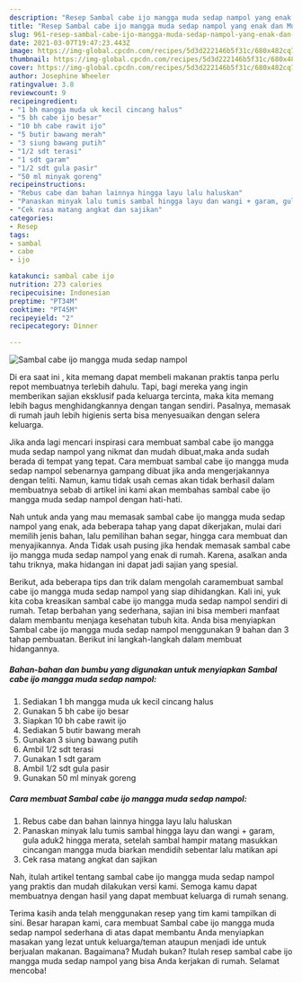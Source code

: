```yaml
---
description: "Resep Sambal cabe ijo mangga muda sedap nampol yang enak dan Mudah Dibuat"
title: "Resep Sambal cabe ijo mangga muda sedap nampol yang enak dan Mudah Dibuat"
slug: 961-resep-sambal-cabe-ijo-mangga-muda-sedap-nampol-yang-enak-dan-mudah-dibuat
date: 2021-03-07T19:47:23.443Z
image: https://img-global.cpcdn.com/recipes/5d3d222146b5f31c/680x482cq70/sambal-cabe-ijo-mangga-muda-sedap-nampol-foto-resep-utama.jpg
thumbnail: https://img-global.cpcdn.com/recipes/5d3d222146b5f31c/680x482cq70/sambal-cabe-ijo-mangga-muda-sedap-nampol-foto-resep-utama.jpg
cover: https://img-global.cpcdn.com/recipes/5d3d222146b5f31c/680x482cq70/sambal-cabe-ijo-mangga-muda-sedap-nampol-foto-resep-utama.jpg
author: Josephine Wheeler
ratingvalue: 3.8
reviewcount: 9
recipeingredient:
- "1 bh mangga muda uk kecil cincang halus"
- "5 bh cabe ijo besar"
- "10 bh cabe rawit ijo"
- "5 butir bawang merah"
- "3 siung bawang putih"
- "1/2 sdt terasi"
- "1 sdt garam"
- "1/2 sdt gula pasir"
- "50 ml minyak goreng"
recipeinstructions:
- "Rebus cabe dan bahan lainnya hingga layu lalu haluskan"
- "Panaskan minyak lalu tumis sambal hingga layu dan wangi + garam, gula aduk2 hingga merata, setelah sambal hampir matang masukkan cincangan mangga muda biarkan mendidih sebentar lalu matikan api"
- "Cek rasa matang angkat dan sajikan"
categories:
- Resep
tags:
- sambal
- cabe
- ijo

katakunci: sambal cabe ijo 
nutrition: 273 calories
recipecuisine: Indonesian
preptime: "PT34M"
cooktime: "PT45M"
recipeyield: "2"
recipecategory: Dinner

---
```



![Sambal cabe ijo mangga muda sedap nampol](https://img-global.cpcdn.com/recipes/5d3d222146b5f31c/680x482cq70/sambal-cabe-ijo-mangga-muda-sedap-nampol-foto-resep-utama.jpg)

Di era  saat ini , kita memang dapat membeli makanan praktis tanpa perlu repot membuatnya terlebih dahulu. Tapi, bagi mereka yang ingin memberikan sajian eksklusif pada keluarga tercinta, maka kita memang lebih bagus menghidangkannya dengan tangan sendiri. Pasalnya, memasak di rumah jauh lebih higienis serta bisa menyesuaikan dengan selera keluarga.

Jika anda lagi mencari inspirasi cara membuat sambal cabe ijo mangga muda sedap nampol yang nikmat dan mudah dibuat,maka anda sudah berada di tempat yang tepat. Cara membuat sambal cabe ijo mangga muda sedap nampol  sebenarnya gampang dibuat jika anda mengerjakannya dengan teliti. Namun, kamu tidak usah cemas akan tidak berhasil dalam membuatnya 
sebab di artikel ini kami akan membahas sambal cabe ijo mangga muda sedap nampol dengan hati-hati.  



Nah untuk anda yang mau memasak sambal cabe ijo mangga muda sedap nampol yang enak, ada beberapa tahap yang dapat dikerjakan, mulai dari memilih jenis bahan, lalu pemilihan bahan segar, hingga cara membuat dan menyajikannya. Anda Tidak usah pusing jika hendak memasak sambal cabe ijo mangga muda sedap nampol yang enak di rumah. Karena, asalkan anda  tahu triknya, maka hidangan ini dapat jadi sajian yang spesial.

Berikut, ada beberapa tips dan trik dalam mengolah caramembuat sambal cabe ijo mangga muda sedap nampol yang siap dihidangkan. Kali ini, yuk kita coba kreasikan sambal cabe ijo mangga muda sedap nampol sendiri di rumah. Tetap berbahan yang sederhana, sajian ini bisa memberi manfaat dalam membantu menjaga kesehatan tubuh kita. Anda bisa menyiapkan Sambal cabe ijo mangga muda sedap nampol menggunakan 9 bahan dan 3 tahap pembuatan. Berikut ini langkah-langkah dalam membuat hidangannya.

<!--inarticleads1-->

##### Bahan-bahan dan bumbu yang digunakan untuk menyiapkan Sambal cabe ijo mangga muda sedap nampol:

1. Sediakan 1 bh mangga muda uk kecil cincang halus
1. Gunakan 5 bh cabe ijo besar
1. Siapkan 10 bh cabe rawit ijo
1. Sediakan 5 butir bawang merah
1. Gunakan 3 siung bawang putih
1. Ambil 1/2 sdt terasi
1. Gunakan 1 sdt garam
1. Ambil 1/2 sdt gula pasir
1. Gunakan 50 ml minyak goreng




<!--inarticleads2-->

##### Cara membuat Sambal cabe ijo mangga muda sedap nampol:

1. Rebus cabe dan bahan lainnya hingga layu lalu haluskan
1. Panaskan minyak lalu tumis sambal hingga layu dan wangi + garam, gula aduk2 hingga merata, setelah sambal hampir matang masukkan cincangan mangga muda biarkan mendidih sebentar lalu matikan api
1. Cek rasa matang angkat dan sajikan




Nah, itulah artikel tentang  sambal cabe ijo mangga muda sedap nampol  yang praktis dan mudah dilakukan versi kami. Semoga kamu dapat membuatnya dengan hasil yang dapat membuat keluarga di rumah senang. 

Terima kasih anda telah menggunakan resep yang tim kami tampilkan di sini. Besar harapan kami, cara membuat  Sambal cabe ijo mangga muda sedap nampol sederhana di atas dapat membantu Anda menyiapkan masakan yang lezat untuk keluarga/teman ataupun menjadi ide untuk berjualan makanan. Bagaimana? Mudah bukan? Itulah resep sambal cabe ijo mangga muda sedap nampol yang bisa Anda kerjakan di rumah. Selamat mencoba!

